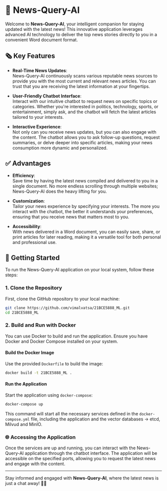# 🌟 News-Query-AI

Welcome to **News-Query-AI**, your intelligent companion for staying updated with the latest news! This innovative application leverages advanced AI technology to deliver the top news stories directly to you in a convenient Word document format. 

## 🗞️ Key Features

- **Real-Time News Updates**:  
  News-Query-AI continuously scans various reputable news sources to provide you with the most current and relevant news articles. You can trust that you are receiving the latest information at your fingertips.

- **User-Friendly Chatbot Interface**:  
  Interact with our intuitive chatbot to request news on specific topics or categories. Whether you're interested in politics, technology, sports, or entertainment, simply ask, and the chatbot will fetch the latest articles tailored to your interests.

- **Interactive Experience**:  
  Not only can you receive news updates, but you can also engage with the content. The chatbot allows you to ask follow-up questions, request summaries, or delve deeper into specific articles, making your news consumption more dynamic and personalized.

## ✅ Advantages

- **Efficiency**:  
  Save time by having the latest news compiled and delivered to you in a single document. No more endless scrolling through multiple websites; News-Query-AI does the heavy lifting for you.

- **Customization**:  
  Tailor your news experience by specifying your interests. The more you interact with the chatbot, the better it understands your preferences, ensuring that you receive news that matters most to you.

- **Accessibility**:  
  With news delivered in a Word document, you can easily save, share, or print articles for later reading, making it a versatile tool for both personal and professional use.

## 🚀 Getting Started

To run the News-Query-AI application on your local system, follow these steps:

### 1. Clone the Repository

First, clone the GitHub repository to your local machine:

```bash
git clone https://github.com/vimalvatsa/21BCE5888_ML.git
cd 21BCE5888_ML
```

### 2. Build and Run with Docker

You can use Docker to build and run the application. Ensure you have Docker and Docker Compose installed on your system.

#### Build the Docker Image

Use the provided `Dockerfile` to build the image:

```bash
docker build -t 21BCE5888_ML .
```

#### Run the Application

Start the application using `docker-compose`:

```bash
docker-compose up
```

This command will start all the necessary services defined in the `docker-compose.yml` file, including the application and the vector databases -> etcd, Milvud and MinIO.

### 🌐 Accessing the Application

Once the services are up and running, you can interact with the News-Query-AI application through the chatbot interface. The application will be accessible on the specified ports, allowing you to request the latest news and engage with the content.

---

Stay informed and engaged with **News-Query-AI**, where the latest news is just a chat away! 📰✨

